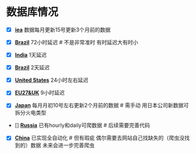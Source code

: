 # 数据库情况


- [x] **[iea](./data/#global_rf/iea)**
数据每月更新15号更新3个月前的数据

- [x] **[Brazil](./data/s_america/brazil)**
72小时延迟 # 不是非常准时 有时延迟大有时小

- [x] **[India](./data/asia/india)**
1天延迟

- [x] **[Brazil](./data/s_america/brazil)**
2天延迟

- [x] **[United States](./data/n_america/us)**
24小时左右延迟

- [x] **[EU27&UK](./data/europe/eu27_uk)**
9小时延迟

- [x] **[Japan](./data/asia/japan)**
每月月初10号左右更新2个月前的数据 # 需手动
用日本公司新数据可拆分火电类型

- [] **[Russia](./data/europe/russia)**
已有hourly和daily可爬数据 # 后续需要完善代码

- [x] **[China](./data/asia/china)**
已实现全自动化 # 但有瑕疵 偶尔需要去网站自己找缺失的（爬虫没找到的）数据 未来会进一步完善爬虫
